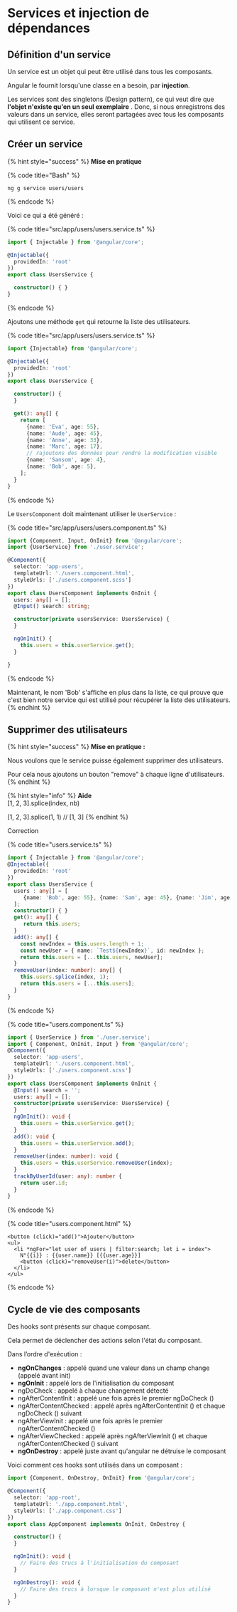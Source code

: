 # Services et injection de dépendances

## Définition d'un service

Un service est un objet qui peut être utilisé dans tous les composants.

Angular le fournit lorsqu'une classe en a besoin, par **injection**.

Les services sont des singletons \(Design pattern\), ce qui veut dire que **l'objet n'existe qu'en un seul exemplaire**. Donc, si nous enregistrons des valeurs dans un service, elles seront partagées avec tous les composants qui utilisent ce service.

## Créer un service

{% hint style="success" %}
**Mise en pratique**

{% code title="Bash" %}
```text
ng g service users/users
```
{% endcode %}

Voici ce qui a été généré :

{% code title="src/app/users/users.service.ts" %}
```typescript
import { Injectable } from '@angular/core';

@Injectable({
  providedIn: 'root'
})
export class UsersService {

  constructor() { }
}
```
{% endcode %}

Ajoutons une méthode `get` qui retourne la liste des utilisateurs.

{% code title="src/app/users/users.service.ts" %}
```typescript
import {Injectable} from '@angular/core';

@Injectable({
  providedIn: 'root'
})
export class UsersService {

  constructor() {
  }

  get(): any[] {
    return [
      {name: 'Eva', age: 55},
      {name: 'Aude', age: 45},
      {name: 'Anne', age: 33},
      {name: 'Marc', age: 17},
      // rajoutons des données pour rendre la modification visible
      {name: 'Sansom', age: 4},
      {name: 'Bob', age: 5},
    ];
  }
}
```
{% endcode %}

Le `UsersComponent` doit maintenant utiliser le `UserService` :

{% code title="src/app/users/users.component.ts" %}
```typescript
import {Component, Input, OnInit} from '@angular/core';
import {UserService} from './user.service';

@Component({
  selector: 'app-users',
  templateUrl: './users.component.html',
  styleUrls: ['./users.component.scss']
})
export class UsersComponent implements OnInit {
  users: any[] = [];
  @Input() search: string;

  constructor(private usersService: UsersService) {
  }

  ngOnInit() {
    this.users = this.userService.get();
  }

}
```
{% endcode %}

Maintenant, le nom 'Bob' s'affiche en plus dans la liste, ce qui prouve que c'est bien notre service qui est utilisé pour récupérer la liste des utilisateurs.
{% endhint %}

## Supprimer des utilisateurs

{% hint style="success" %}
**Mise en pratique :**

Nous voulons que le service puisse également supprimer des utilisateurs.

Pour cela nous ajoutons un bouton "remove" à chaque ligne d'utilisateurs.
{% endhint %}

{% hint style="info" %}
**Aide**  
\[1, 2, 3\].splice\(index, nb\)

\[1, 2, 3\].splice\(1, 1\) // \[1, 3\]
{% endhint %}

Correction

{% code title="users.service.ts" %}
```typescript
import { Injectable } from '@angular/core';
@Injectable({
  providedIn: 'root'
})
export class UsersService {
  users : any[] = [
     {name: 'Bob', age: 55}, {name: 'Sam', age: 45}, {name: 'Jim', age: 33}, {name: 'Ana', age: 17},  {name: 'Lou', age: 4},
  ];
  constructor() { }
  get(): any[] {
     return this.users;
  }
  add(): any[] {
    const newIndex = this.users.length + 1;
    const newUser = { name: `Test${newIndex}`, id: newIndex };
    return this.users = [...this.users, newUser];
  }
  removeUser(index: number): any[] {
    this.users.splice(index, 1);
    return this.users = [...this.users];
  }
}
```
{% endcode %}

{% code title="users.component.ts" %}
```typescript
import { UserService } from './user.service';
import { Component, OnInit, Input } from '@angular/core';
@Component({
  selector: 'app-users',
  templateUrl: './users.component.html',
  styleUrls: ['./users.component.scss']
})
export class UsersComponent implements OnInit {
  @Input() search = '';
  users: any[] = [];
  constructor(private usersService: UsersService) {
  }
  ngOnInit(): void {
    this.users = this.userService.get();
  }
  add(): void {
    this.users = this.userService.add();
  }
  removeUser(index: number): void {
    this.users = this.userService.removeUser(index);
  }
  trackByUserId(user: any): number {
    return user.id;
  }
}
```
{% endcode %}

{% code title="users.component.html" %}
```markup
<button (click)="add()">Ajouter</button>
<ul>
  <li *ngFor="let user of users | filter:search; let i = index">
    N°{{i}} : {{user.name}} [{{user.age}}]
    <button (click)="removeUser(i)">delete</button>
  </li>
</ul>
```
{% endcode %}

## Cycle de vie des composants

Des hooks sont présents sur chaque composant.

Cela permet de déclencher des actions selon l'état du composant.

Dans l’ordre d'exécution :

* **ngOnChanges** : appelé quand une valeur dans un champ change \(appelé avant init\)
* **ngOnInit** : appelé lors de l'initialisation du composant
* ngDoCheck : appelé à chaque changement détecté
* ngAfterContentInit : appelé une fois après le premier ngDoCheck \(\)
* ngAfterContentChecked : appelé après ngAfterContentInit \(\) et chaque ngDoCheck \(\) suivant
* ngAfterViewInit : appelé une fois après le premier ngAfterContentChecked \(\)
* ngAfterViewChecked : appelé après ngAfterViewInit \(\) et chaque ngAfterContentChecked \(\) suivant
* **ngOnDestroy** : appelé juste avant qu'angular ne détruise le composant

Voici comment ces hooks sont utilisés dans un composant :

```typescript
import {Component, OnDestroy, OnInit} from '@angular/core';

@Component({
  selector: 'app-root',
  templateUrl: './app.component.html',
  styleUrls: ['./app.component.css']
})
export class AppComponent implements OnInit, OnDestroy {

  constructor() {
  }

  ngOnInit(): void {
    // Faire des trucs à l'initialisation du composant
  }

  ngOnDestroy(): void {
    // Faire des trucs à lorsque le composant n'est plus utilisé
  }
}
```

